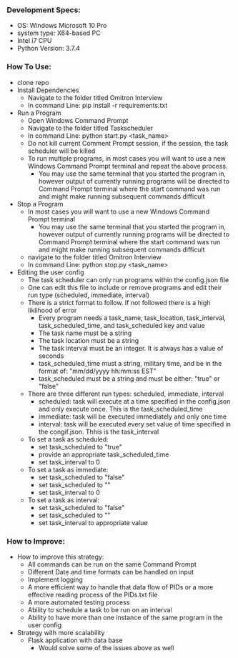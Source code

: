 ### Development Specs:
- OS: Windows Microsoft 10 Pro
- system type: X64-based PC
- Intel i7 CPU
- Python Version: 3.7.4

### How To Use:
- clone repo
- Install Dependencies
    - Navigate to the folder titled Omitron Interview
    - In command Line: pip install -r requirements.txt
- Run a Program
    - Open Windows Command Prompt
    - Navigate to the folder titled Taskscheduler
    - In command Line: python start.py <task_name>
    - Do not kill current Comment Prompt session, if the session, the task scheduler will be killed
    - To run multiple programs, in most cases you will want to use a new Windows Command Prompt terminal and repeat the above process.
        - You may use the same terminal that you started the program in, however output of currently running programs will be directed to Command Prompt terminal where the start command was run and might make running subsequent commands difficult
- Stop a Program
    - In most cases you will want to use a new Windows Command Prompt terminal
        - You may use the same terminal that you started the program in, however output of currently running programs will be directed to Command Prompt terminal where the start command was run and might make running subsequent commands difficult
    - navigate to the folder titled Omitron Interview 
    - In command Line: python stop.py <task_name>
- Editing the user config
    - The task scheduler can only run programs within the config.json file
    - One can edit this file to include or remove programs and edit their run type (scheduled, immediate, interval)
    - There is a strict format to follow.  If not followed there is a high liklihood of error
        - Every program needs a task_name, task_location, task_interval, task_scheduled_time, and task_scheduled key and value
        - The task name must be a string
        - The task location must be a string
        - The task interval must be an integer. It is always has a value of seconds 
        - task_scheduled_time must a string, military time, and be in the format of: "mm/dd/yyyy hh:mm:ss EST"
        - task_scheduled must be a string and must be either: "true" or "false"
    - There are three different run types: scheduled, immediate, interval
        - scheduled: task will execute at a time specified in the config.json and only execute once. This is the task_scheduled_time
        - immediate: task will be executed immediately and only one time
        - interval: task will be executed every set value of time specified in the congif.json.  Thhis is the task_interval
    - To set a task as scheduled:
        - set task_scheduled to "true"
        - provide an appropriate task_scheduled_time
        - set task_interval to 0
    - To set a task as immediate:
        - set task_scheduled to "false"
        - set task_scheduled to ""
        - set task_interval to 0
    - To set a task as interval:
        - set task_scheduled to "false"
        - set task_scheduled to ""
        - set task_interval to appropriate value

### How to Improve:
- How to improve this strategy:
    - All commands can be run on the same Command Prompt
    - Different Date and time formats can be handled on input
    - Implement logging
    - A more efficient way to handle that data flow of PIDs or a more effective reading process of the PIDs.txt file
    - A more automated testing process
    - Ability to schedule a task to be run on an interval
    - Ability to have more than one instance of the same program in the user config
- Strategy with more scalability
    - Flask application with data base
        - Would solve some of the issues above as well
        
